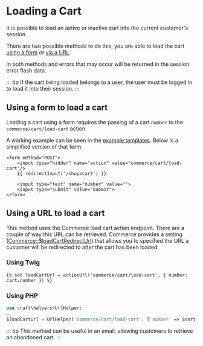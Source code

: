 # Loading a Cart

It is possible to load an active or inactive cart into the current customer's session.

There are two possible methods to do this, you are able to load the cart [using a form](#using-a-form-to-load-a-cart) or [via a URL](#using-a-url-to-load-a-cart).

In both methods and errors that may occur will be returned in the session error flash data.

::: tip
If the cart being loaded belongs to a user, the user must be logged in to load it into their session.
:::

## Using a form to load a cart

Loading a cart using a form requires the passing of a cart `number` to the `commerce/cart/load-cart` action.

A working example can be seen in the [example templates](example-templates.md). Below is a simplified version of that form.

```twig
<form method="POST">
    <input type="hidden" name="action" value="commerce/cart/load-cart"/>
    {{ redirectInput('/shop/cart') }}

    <input type="text" name="number" value="">
    <input type="submit" value="Submit">
</form>
```

## Using a URL to load a cart

This method uses the Commerce load cart action endpoint. There are a couple of way this URL can be retrieved. Commerce provides
a setting ([Commerce::\$loadCartRedirectUrl](configuration.md#loadcartredirecturl)) that allows you to specified the URL a customer
will be redirected to after the cart has been loaded.

### Using Twig

```twig
{% set loadCartUrl = actionUrl('commerce/cart/load-cart', { number: cart.number }) %}
```

### Using PHP

```php
use craft\helpers\UrlHelper;
…
$loadCartUrl = UrlHelper('commerce/cart/load-cart', ['number' => $cart->number]);
```

::: tip
This method can be useful in an email, allowing customers to retrieve an abandoned cart. 
:::